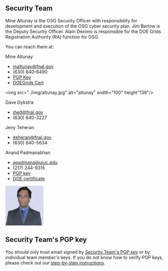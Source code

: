 Security Team
-------------

Mine Altunay is the OSG Security Officer with responsibility for development and execution of the OSG cyber security plan. Jim Barlow is the Deputy Security Officer. Alain Deximo is responsible for the DOE Grids Registration Authority (RA) function for OSG.

You can reach them at:

Mine Altunay

- maltunay@fnal.gov
- (630) 840-6490
- [PGP Key](https://twiki.grid.iu.edu/bin/edit/MineAltunay_maltunayfnal/gov_0x3C0319E5_pub/Asc?topicparent=Security.SecurityTeamMembers)
- [DOEGrids Cert](https://twiki.grid.iu.edu/twiki/bin/viewfile/Security/SecurityTeamMembers/DOEGrids_2013_Cert_Only)

<img src="../img/altunay.jpg" alt="altunay" width="100" height"139"/>

Dave Dykstra

- dwd@fnal.gov
- (630) 840-3227

Jeny Teheran

- jteheran@fnal.gov
- (630) 840-5634

Anand Padmanabhan

- apadmana@uiuc.edu
- (217) 244-9315
- [PGP key](http://www.cigi.uiuc.edu/anand/publickeys/pgp.asc)
- [DOE certificate](http://www.cigi.uiuc.edu/anand/publickeys/doecert)

<img src="../img/AnandPadmanabhan.jpg" alt="anand" width="120" height="125"/>

Security Team's PGP key
-----------------------

You should only trust email signed by [Security Team's PGP key](https://twiki.grid.iu.edu/twiki/bin/viewfile/Security/SecurityTeamMembers/osg-security-pubkey.asc) or by individual team member's keys. If you do not know how to verify PGP keys, please check out our [step-by-step instructions](https://twiki.grid.iu.edu/bin/view/Documentation/SecureEmail).
